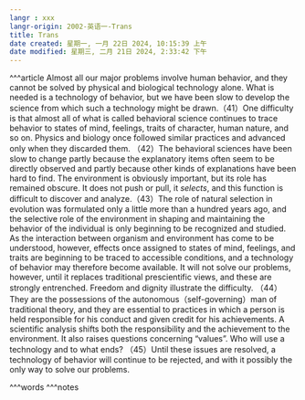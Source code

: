 ```yaml
---
langr : xxx
langr-origin: 2002-英语一-Trans
title: Trans
date created: 星期一, 一月 22日 2024, 10:15:39 上午
date modified: 星期三, 二月 21日 2024, 2:33:42 下午
---
```


^^^article
Almost all our major problems involve human behavior, and they cannot be solved by physical and biological technology alone. What is needed is a technology of behavior, but we have been slow to develop the science from which such a technology might be drawn.（41）One difficulty is that almost all of what is called behavioral science continues to trace behavior to states of mind, feelings, traits of character, human nature, and so on. Physics and biology once followed similar practices and advanced only when they discarded them. （42）The behavioral sciences have been slow to change partly because the explanatory items often seem to be directly observed and partly because other kinds of explanations have been hard to find. The environment is obviously important, but its role has remained obscure. It does not push or pull, it _selects_, and this function is difficult to discover and analyze.（43）The role of natural selection in evolution was formulated only a little more than a hundred years ago, and the selective role of the environment in shaping and maintaining the behavior of the individual is only beginning to be recognized and studied. As the interaction between organism and environment has come to be understood, however, effects once assigned to states of mind, feelings, and traits are beginning to be traced to accessible conditions, and a technology of behavior may therefore become available. It will not solve our problems, however, until it replaces traditional prescientific views, and these are strongly entrenched. Freedom and dignity illustrate the difficulty. （44）They are the possessions of the autonomous（self-governing）man of traditional theory, and they are essential to practices in which a person is held responsible for his conduct and given credit for his achievements. A scientific analysis shifts both the responsibility and the achievement to the environment. It also raises questions concerning “values”. Who will use a technology and to what ends? （45）Until these issues are resolved, a technology of behavior will continue to be rejected, and with it possibly the only way to solve our problems.





^^^words
^^^notes